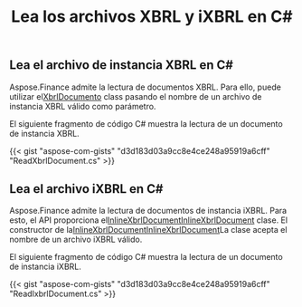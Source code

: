 ﻿---
title: Lea los archivos XBRL y iXBRL en C#
linktitle: Leer archivos XBRL y iXBRL
type: docs
weight: 20
url: /es/net/read-xbrl-and-ixbrl-files/
description:  C# Finance La biblioteca API admite la lectura de archivos XBRL y iXBRL. Para obtener más información, consulte el código proporcionado en este artículo.
---
## **Lea el archivo de instancia XBRL en C#**
Aspose.Finance admite la lectura de documentos XBRL. Para ello, puede utilizar el[XbrlDocumento](https://reference.aspose.com/finance/net/aspose.finance.xbrl/xbrldocument) class pasando el nombre de un archivo de instancia XBRL válido como parámetro.

El siguiente fragmento de código C# muestra la lectura de un documento de instancia XBRL.

{{< gist "aspose-com-gists" "d3d183d03a9cc8e4ce248a95919a6cff" "ReadXbrlDocument.cs" >}}
## **Lea el archivo iXBRL en C#**
Aspose.Finance admite la lectura de documentos de instancia iXBRL. Para esto, el API proporciona el[InlineXbrlDocumentInlineXbrlDocument](https://reference.aspose.com/finance/net/aspose.finance.xbrl.inline/inlinexbrldocument) clase. El constructor de la[InlineXbrlDocumentInlineXbrlDocument](https://reference.aspose.com/finance/net/aspose.finance.xbrl.inline/inlinexbrldocument)La clase acepta el nombre de un archivo iXBRL válido.

El siguiente fragmento de código C# muestra la lectura de un documento de instancia iXBRL.

{{< gist "aspose-com-gists" "d3d183d03a9cc8e4ce248a95919a6cff" "ReadIxbrlDocument.cs" >}}
